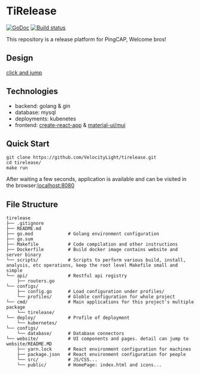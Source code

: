 # TiRelease
[![GoDoc](https://godoc.org/github.com/kubernetes/test-infra?status.svg)](https://godoc.org/github.com/kubernetes/test-infra)
[![Build status](https://prow.k8s.io/badge.svg?jobs=post-test-infra-bazel)](https://testgrid.k8s.io/sig-testing-misc#post-bazel)

This repository is a release platform for PingCAP, Welcome bros!

## Design
[click and jump](https://pingcap.feishu.cn/docs/doccnI803yGKKKeQsh56EdNi3Cc#UeCMnT)

## Technologies
+ backend: golang & gin
+ database: mysql
+ deployments: kubenetes
+ frontend: [create-react-app](https://github.com/facebook/create-react-app) & [material-ui/mui](https://github.com/mui-org/material-ui)

## Quick Start
```
git clone https://github.com/VelocityLight/tirelease.git
cd tirelease/
make run
```
After waiting a few seconds, application is available and can be visited in the browser:[localhost:8080](http://localhost:8080/)

## File Structure
```
tirelease
├── .gitignore
├── README.md
├── go.mod             # Golang environment configuration
├── go.sum
├── Makefile           # Code compilation and other instructions
├── Dockerfile         # Build docker image contains website and server binary
└── scripts/           # Scripts to perform various build, install, analysis, etc operations, keep the root level Makefile small and simple
└── api/               # Restful api registry
    ├── routers.go
└── configs/
    ├── config.go      # Load configuration under profiles/
    └── profiles/      # Globle configuration for whole project
└── cmd/               # Main applications for this project's multiple package
    └── tirelease/
└── deploy/            # Profile of deployment 
    └── kubernetes/
└── configs/
    └── database/      # Database connectors
└── website/           # UI components and pages. detail can jump to  website/README.MD
    ├── yarn.lock      # React environment configuration for machines
    ├── package.json   # React environment configuration for people
    └── src/           # JS/CSS...
    └── public/        # HomePage: index.html and icons...

```